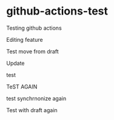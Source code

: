# github-actions-test
Testing github actions

Editing feature

Test move from draft

Update

test


TeST AGAIN

test synchrnonize again

Test with draft again
